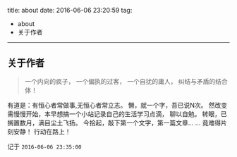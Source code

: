 title: about
date: 2016-06-06 23:20:59
tag:
- about
- 关于作者
---


## 关于作者

>一个内向的疯子，
>一个偏执的过客，
>一个自扰的庸人，
>纠结与矛盾的结合体！

有道是：有恒心者常做事,无恒心者常立志。
懒，就一个字，吾已说N次。
然改变需慢慢开始，本早想搞一个小站记录自己的生活学习点滴，
聊以自勉。
转眼，已搁置数月，满目尘土飞扬。
今拾起，敲下第一个文字，第一篇文章... ...
竟难得片刻安静！
行动在路上！

记于 `2016-06-06 23:35:00`

